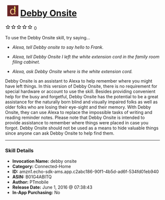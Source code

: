 # &nbsp;<img src="skill_icon" alt="Debby Onsite icon" width="36"> [Debby Onsite](http://alexa.amazon.com/#skills/amzn1.echo-sdk-ams.app.c2abc186-90f1-4b5d-ad6f-534fd01eb940)
![0 stars](../../images/ic_star_border_black_18dp_1x.png)![0 stars](../../images/ic_star_border_black_18dp_1x.png)![0 stars](../../images/ic_star_border_black_18dp_1x.png)![0 stars](../../images/ic_star_border_black_18dp_1x.png)![0 stars](../../images/ic_star_border_black_18dp_1x.png) 0

To use the Debby Onsite skill, try saying...

* *Alexa, tell Debby onsite to say hello to Frank.*

* *Alexa, tell Debby Onsite I left the white extension cord in the family room filing cabinet.*

* *Alexa, ask Debby Onsite where is the white extension cord.*

Debby Onsite is an assistant to Alexa to help remember where you might have left things. In this version of Debby Onsite, there is no requirement for special hardware or account to use the skill. Besides providing convenient help for the busy and forgetful, Debby Onsite has the potential to be a great assistance for the naturally born blind and visually impaired folks as well as older folks who are losing their eye-sight and their memory. With Debby Onsite, they can use Alexa to replace the impossible tasks of writing and reading reminder notes. Please note that Debby Onsite is intended to provide assistance to remember where things were placed in case you forgot. Debby Onsite should not be used as a means to hide valuable things since anyone can ask Debby Onsite to help find them.

***

### Skill Details

* **Invocation Name:** debby onsite
* **Category:** Connected-Home
* **ID:** amzn1.echo-sdk-ams.app.c2abc186-90f1-4b5d-ad6f-534fd01eb940
* **ASIN:** B01G4ABITQ
* **Author:** PTmobile
* **Release Date:** June 1, 2016 @ 07:38:43
* **In-App Purchasing:** No
